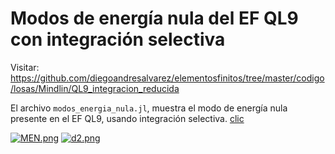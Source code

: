 # Modos de energía nula del EF QL9 con integración selectiva

Visitar: https://github.com/diegoandresalvarez/elementosfinitos/tree/master/codigo/losas/Mindlin/QL9_integracion_reducida

El archivo `modos_energia_nula.jl`, muestra el modo de energía nula presente en el EF QL9, usando integración selectiva. [clic](https://github.com/Sbeltranj/elementos-finitos/tree/master/Losas/MINDL) 

[![MEN.png](https://i.postimg.cc/sgBsG3FL/MEN.png)](https://postimg.cc/qNd99Vvc)
[![d2.png](https://i.postimg.cc/vZG2Czht/d2.png)](https://postimg.cc/SJtGMcwn)